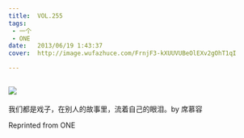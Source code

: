 ```yaml
---
title:	VOL.255
tags:
 - 一个
 - ONE
date:	2013/06/19 1:43:37
cover:	http://image.wufazhuce.com/FrnjF3-kXUUVUBeOlEXv2gOhT1qI

---
```

![](http://image.wufazhuce.com/FrnjF3-kXUUVUBeOlEXv2gOhT1qI)
---

我们都是戏子，在别人的故事里，流着自己的眼泪。by 席慕容
 
Reprinted from ONE
